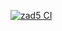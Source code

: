[![zad5 CI](https://github.com/mariuszkrzyzopolski/TAU6/actions/workflows/zad5.yml/badge.svg)](https://github.com/mariuszkrzyzopolski/TAU6/actions/workflows/zad5.yml)